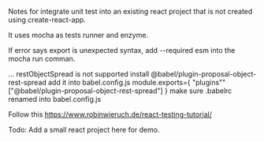 Notes for integrate unit test into an existing react project that is not created using create-react-app.

It uses mocha as tests runner and enzyme.

If error says export is unexpected syntax, add --required esm into the mocha run comman.

... restObjectSpread is not supported
  install @babel/plugin-proposal-object-rest-spread
  add it into babel.config.js module.exports={ "plugins"" ["@babel/plugin-proposal-object-rest-spread"] }
  make sure .babelrc renamed into babel.config.js

Follow this https://www.robinwieruch.de/react-testing-tutorial/

Todo:
  Add a small react project here for demo.